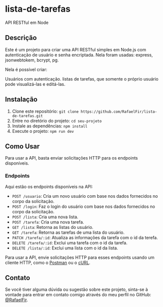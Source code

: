 # lista-de-tarefas

API RESTful em Node

## Descrição

Este é um projeto para criar uma API RESTful simples em Node.js com autenticação de usuário e senha encriptada.
Nela foram usadas: express, jsonwebtokem, bcrypt, pg.

Nela é possível criar:

Usuários com autenticação.
listas de tarefas, que somente o próprio usuário pode visualizá-las e editá-las.

## Instalação

1. Clone este repositório: `git clone https://github.com/RafaelFir/lista-de-tarefas.git`
2. Entre no diretório do projeto: `cd seu-projeto`
3. Instale as dependências: `npm install`
4. Execute o projeto: `npm run dev`

## Como Usar

Para usar a API, basta enviar solicitações HTTP para os endpoints disponíveis.

### Endpoints

Aqui estão os endpoints disponíveis na API:

- `POST /usuario`: Cria um novo usuário com base nos dados fornecidos no corpo da solicitação.
- `POST /login`: Faz o login do usuário com base nos dados fornecidos no corpo da solicitação.
- `POST /lista`: Cria uma nova lista.
- `POST /tarefa`: Cria uma nova tarefa.
- `GET /lista`: Retorna as listas do usuário.
- `GET /tarefa`: Retorna as tarefas de uma lista do usuário.
- `PATCH /tarefa/:id`: Atualiza as informações da tarefa com o id da terefa.
- `DELETE /tarefa/:id`: Exclui uma tarefa com o id da tarefa.
- `DELETE /lista/:id`: Exclui uma lista com o id da lista.

Para usar a API, envie solicitações HTTP para esses endpoints usando um cliente HTTP, como o [Postman](https://www.postman.com/) ou o [cURL](https://curl.se/).

## Contato

Se você tiver alguma dúvida ou sugestão sobre este projeto, sinta-se à vontade para entrar em contato comigo através do meu perfil no GitHub: [@RafaelFir](https://github.com/RafaelFir).

